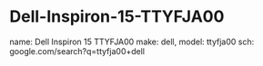 # Dell-Inspiron-15-TTYFJA00
name: Dell Inspiron 15 TTYFJA00 make: dell, model: ttyfja00 sch: google.com/search?q=ttyfja00+dell
